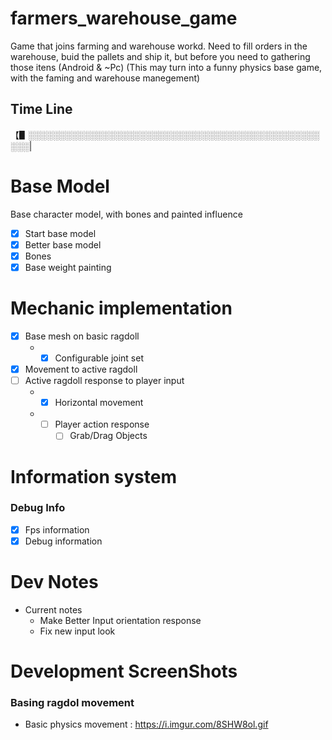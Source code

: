# farmers_warehouse_game
Game that joins farming and warehouse workd. Need to fill orders in the warehouse, buid the pallets and ship it, but before you need to gathering those itens (Android &amp; ~Pc)
(This may turn into a funny physics base game, with the faming and warehouse manegement)
## Time Line

【▋░░░░░░░░░░░░░░░░░░░░░░░░░░░░░░░░░░░░░░░░░░░░░░░░░░|
# Base Model
Base character model, with bones and painted influence
* [x] Start base model
* [x] Better base model
* [x] Bones
* [x] Base weight painting

# Mechanic implementation
* [x] Base mesh on basic ragdoll
    - * [x] Configurable joint set
* [x] Movement to active ragdoll
* [ ] Active ragdoll response to player input
	- * [x] Horizontal movement
	- * [ ] Player action response
		- [ ] Grab/Drag Objects

# Information system
### Debug Info
* [x] Fps information
* [x] Debug information

# Dev Notes
- Current notes
	- Make Better Input orientation response 
	- Fix new input look 

# Development ScreenShots
### Basing ragdol movement 
* Basic physics movement : https://i.imgur.com/8SHW8ol.gif
